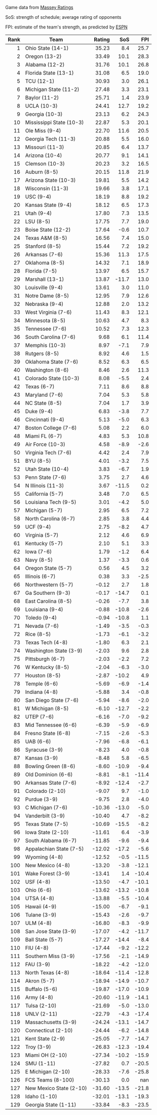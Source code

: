 Game data from [Massey Ratings](https://www.masseyratings.com/data.php)

SoS: strength of schedule; average rating of opponents

FPI: estimate of the team's strength, as predicted by
[ESPN](http://www.espn.com/college-football/statistics/teamratings)

Rank |           Team            | Rating |  SoS  |  FPI  
----:| ------------------------- | ------:| -----:| -----:
   1 | Ohio State (14-1)         |  35.23 |   8.4 |  25.7
   2 | Oregon (13-2)             |  33.49 |  10.1 |  28.3
   3 | Alabama (12-2)            |  31.76 |  10.1 |  26.8
   4 | Florida State (13-1)      |  31.08 |   6.5 |  19.0
   5 | TCU (12-1)                |  30.93 |   3.0 |  26.1
   6 | Michigan State (11-2)     |  27.48 |   3.3 |  23.1
   7 | Baylor (11-2)             |  25.71 |   1.4 |  23.9
   8 | UCLA (10-3)               |  24.41 |  12.7 |  19.2
   9 | Georgia (10-3)            |  23.13 |   6.2 |  24.3
  10 | Mississippi State (10-3)  |  22.87 |   5.3 |  20.1
  11 | Ole Miss (9-4)            |  22.70 |  11.6 |  20.5
  12 | Georgia Tech (11-3)       |  20.88 |   5.5 |  16.0
  13 | Missouri (11-3)           |  20.85 |   6.4 |  13.7
  14 | Arizona (10-4)            |  20.77 |   9.1 |  14.1
  15 | Clemson (10-3)            |  20.23 |   3.2 |  16.5
  16 | Auburn (8-5)              |  20.15 |  11.8 |  21.9
  17 | Arizona State (10-3)      |  19.81 |   5.5 |  14.2
  18 | Wisconsin (11-3)          |  19.66 |   3.8 |  17.1
  19 | USC (9-4)                 |  18.19 |   8.8 |  19.2
  20 | Kansas State (9-4)        |  18.12 |   6.5 |  17.3
  21 | Utah (9-4)                |  17.80 |   7.3 |  13.5
  22 | LSU (8-5)                 |  17.75 |   7.7 |  19.0
  23 | Boise State (12-2)        |  17.64 |  -0.6 |  10.7
  24 | Texas A&M (8-5)           |  16.56 |   7.4 |  15.0
  25 | Stanford (8-5)            |  15.44 |   7.2 |  19.2
  26 | Arkansas (7-6)            |  15.36 |  11.3 |  17.5
  27 | Oklahoma (8-5)            |  14.32 |   7.1 |  18.9
  28 | Florida (7-5)             |  13.97 |   6.5 |  15.7
  29 | Marshall (13-1)           |  13.87 | -11.7 |  13.0
  30 | Louisville (9-4)          |  13.61 |   3.0 |  11.0
  31 | Notre Dame (8-5)          |  12.95 |   7.9 |  12.6
  32 | Nebraska (9-4)            |  12.88 |   2.0 |  13.2
  33 | West Virginia (7-6)       |  11.43 |   8.3 |  12.1
  34 | Minnesota (8-5)           |  10.63 |   4.7 |   8.3
  35 | Tennessee (7-6)           |  10.52 |   7.3 |  12.3
  36 | South Carolina (7-6)      |   9.68 |   6.1 |  11.4
  37 | Memphis (10-3)            |   8.97 |  -7.1 |   7.9
  38 | Rutgers (8-5)             |   8.92 |   4.6 |   1.5
  39 | Oklahoma State (7-6)      |   8.52 |   6.3 |   6.5
  40 | Washington (8-6)          |   8.46 |   2.6 |  11.3
  41 | Colorado State (10-3)     |   8.08 |  -5.5 |   2.4
  42 | Texas (6-7)               |   7.11 |   8.6 |   8.8
  43 | Maryland (7-6)            |   7.04 |   5.3 |   5.8
  44 | NC State (8-5)            |   7.04 |   1.7 |   3.9
  45 | Duke (9-4)                |   6.83 |  -3.8 |   7.7
  46 | Cincinnati (9-4)          |   5.13 |  -5.0 |   6.3
  47 | Boston College (7-6)      |   5.08 |   2.2 |   6.0
  48 | Miami FL (6-7)            |   4.83 |   5.3 |  10.8
  49 | Air Force (10-3)          |   4.58 |  -8.9 |  -2.6
  50 | Virginia Tech (7-6)       |   4.42 |   2.4 |   7.9
  51 | BYU (8-5)                 |   4.01 |  -3.2 |   7.5
  52 | Utah State (10-4)         |   3.83 |  -6.7 |   1.9
  53 | Penn State (7-6)          |   3.75 |   2.7 |   4.6
  54 | N Illinois (11-3)         |   3.67 | -11.5 |   0.2
  55 | California (5-7)          |   3.48 |   7.0 |   6.5
  56 | Louisiana Tech (9-5)      |   3.01 |  -4.2 |   5.0
  57 | Michigan (5-7)            |   2.95 |   6.5 |   7.2
  58 | North Carolina (6-7)      |   2.85 |   3.8 |   4.4
  59 | UCF (9-4)                 |   2.75 |  -8.2 |   4.7
  60 | Virginia (5-7)            |   2.12 |   4.6 |   6.9
  61 | Kentucky (5-7)            |   2.10 |   5.1 |   3.3
  62 | Iowa (7-6)                |   1.79 |  -1.2 |   6.4
  63 | Navy (8-5)                |   1.37 |  -3.3 |   0.6
  64 | Oregon State (5-7)        |   0.56 |   4.5 |   3.2
  65 | Illinois (6-7)            |   0.38 |   3.3 |  -2.5
  66 | Northwestern (5-7)        |  -0.12 |   2.7 |   1.8
  67 | Ga Southern (9-3)         |  -0.17 | -14.7 |   0.1
  68 | East Carolina (8-5)       |  -0.26 |  -7.7 |   3.8
  69 | Louisiana (9-4)           |  -0.88 | -10.8 |  -2.6
  70 | Toledo (9-4)              |  -0.94 | -10.8 |   1.1
  71 | Nevada (7-6)              |  -1.49 |  -3.5 |  -0.3
  72 | Rice (8-5)                |  -1.73 |  -6.1 |  -3.2
  73 | Texas Tech (4-8)          |  -1.80 |   6.3 |   2.1
  74 | Washington State (3-9)    |  -2.03 |   9.6 |   2.8
  75 | Pittsburgh (6-7)          |  -2.03 |  -2.2 |   7.2
  76 | W Kentucky (8-5)          |  -2.04 |  -6.3 |  -3.0
  77 | Houston (8-5)             |  -2.87 | -10.2 |   4.9
  78 | Temple (6-6)              |  -5.69 |  -6.9 |  -1.4
  79 | Indiana (4-8)             |  -5.88 |   3.4 |  -0.8
  80 | San Diego State (7-6)     |  -5.94 |  -8.6 |  -2.0
  81 | W Michigan (8-5)          |  -6.10 | -12.7 |  -2.2
  82 | UTEP (7-6)                |  -6.16 |  -7.0 |  -9.2
  83 | Mid Tennessee (6-6)       |  -6.39 |  -5.9 |  -6.9
  84 | Fresno State (6-8)        |  -7.15 |  -2.6 |  -5.3
  85 | UAB (6-6)                 |  -7.96 |  -6.8 |  -6.1
  86 | Syracuse (3-9)            |  -8.23 |   4.0 |  -0.8
  87 | Kansas (3-9)              |  -8.48 |   5.8 |  -6.5
  88 | Bowling Green (8-6)       |  -8.60 | -10.9 |  -9.4
  89 | Old Dominion (6-6)        |  -8.81 |  -8.1 | -11.4
  90 | Arkansas State (7-6)      |  -8.92 | -12.4 |  -2.7
  91 | Colorado (2-10)           |  -9.07 |   9.7 |  -1.0
  92 | Purdue (3-9)              |  -9.75 |   2.8 |  -4.0
  93 | C Michigan (7-6)          | -10.36 | -13.0 |  -5.0
  94 | Vanderbilt (3-9)          | -10.40 |   4.7 |  -8.2
  95 | Texas State (7-5)         | -10.69 | -15.5 |  -8.2
  96 | Iowa State (2-10)         | -11.61 |   6.4 |  -3.9
  97 | South Alabama (6-7)       | -11.85 |  -9.6 |  -9.4
  98 | Appalachian State (7-5)   | -12.02 | -17.2 |  -5.6
  99 | Wyoming (4-8)             | -12.52 |  -0.5 | -11.5
 100 | New Mexico (4-8)          | -13.20 |  -3.8 | -12.1
 101 | Wake Forest (3-9)         | -13.41 |   1.4 | -10.4
 102 | USF (4-8)                 | -13.50 |  -4.7 | -10.1
 103 | Ohio (6-6)                | -13.62 | -13.2 | -10.8
 104 | UTSA (4-8)                | -13.88 |  -5.5 | -10.4
 105 | Hawaii (4-9)              | -15.00 |  -6.7 |  -9.1
 106 | Tulane (3-9)              | -15.43 |  -2.6 |  -9.7
 107 | ULM (4-8)                 | -16.80 |  -8.3 |  -9.9
 108 | San Jose State (3-9)      | -17.07 |  -4.2 | -11.7
 109 | Ball State (5-7)          | -17.27 | -14.4 |  -8.4
 110 | FIU (4-8)                 | -17.44 |  -9.2 | -12.2
 111 | Southern Miss (3-9)       | -17.56 |  -2.1 | -14.9
 112 | FAU (3-9)                 | -18.22 |  -4.2 | -12.0
 113 | North Texas (4-8)         | -18.64 | -11.4 | -12.8
 114 | Akron (5-7)               | -18.94 | -14.9 | -10.7
 115 | Buffalo (5-6)             | -19.87 | -17.0 | -10.9
 116 | Army (4-8)                | -20.60 | -11.9 | -14.1
 117 | Tulsa (2-10)              | -21.69 |  -5.0 | -13.0
 118 | UNLV (2-11)               | -22.79 |  -4.3 | -17.4
 119 | Massachusetts (3-9)       | -24.24 | -13.1 | -14.7
 120 | Connecticut (2-10)        | -24.44 |  -6.2 | -14.8
 121 | Kent State (2-9)          | -25.05 |  -7.7 | -14.7
 122 | Troy (3-9)                | -26.83 | -12.3 | -19.4
 123 | Miami OH (2-10)           | -27.34 | -10.2 | -15.9
 124 | SMU (1-11)                | -27.82 |   0.7 | -20.5
 125 | E Michigan (2-10)         | -28.33 |  -7.6 | -25.8
 126 | FCS Teams (8-100)         | -30.13 |   0.0 |   nan
 127 | New Mexico State (2-10)   | -31.60 | -13.5 | -21.8
 128 | Idaho (1-10)              | -32.01 | -13.1 | -19.3
 129 | Georgia State (1-11)      | -33.84 |  -8.3 | -23.5
